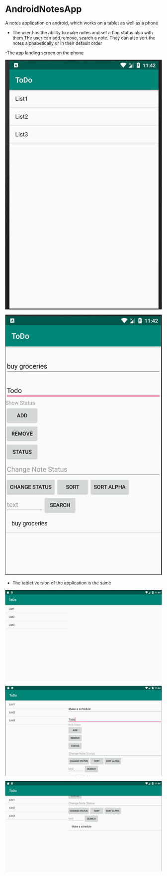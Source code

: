 # AndroidNotesApp
A notes application on android, which works on a tablet as well as a phone

- The user has the ability to make notes and set a flag status also with them
The user can add,remove, search a note. They can also sort the notes alphabetically
or in their default order

-The app landing screen on the phone

![alt text](images/phonescreen1.png)


![alt text](images/addnotePhone.png)

- The tablet version of the application is the same


![alt text](images/tabletscreen1.png)


![alt text](images/tabscreen2.png)


![alt text](images/tabscreen2.1.png)
